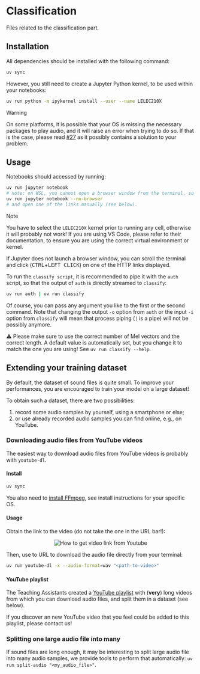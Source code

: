 # Classification

Files related to the classification part.

## Installation

All dependencies should be installed with the following command:

```bash
uv sync
```

However, you still need to create a Jupyter Python kernel, to be used
within your notebooks:

```bash
uv run python -m ipykernel install --user --name LELEC210X
```

> [!WARNING]
> On some platforms, it is possible that your OS is missing the
> necessary packages to play audio, and it will raise
> an error when trying to do so. If that is the case,
> please read [#27](https://github.com/LELEC210X/LELEC210X/issues/27)
> as it possibly contains a solution to your problem.

## Usage

Notebooks should accessed by running:

```bash
uv run jupyter notebook
# note: on WSL, you cannot open a browser window from the terminal, so run instead
uv run jupyter notebook --no-browser
# and open one of the links manually (see below).
```

> [!NOTE]
> You have to select the `LELEC210X` kernel prior to running any cell,
> otherwise it will probably not work! If you are using VS Code, please
> refer to their documentation, to ensure you are using the correct
> virtual environment or kernel.

If Jupyter does not launch a browser window, you can scroll the terminal
and click (<kbd>CTRL</kbd>+<kbd>LEFT CLICK</kbd>) on one of the HTTP links displayed.

To run the `classify script`, it is recommended to pipe it with the `auth` script, so that the output of `auth` is
directly streamed to `classify`:

```bash
uv run auth | uv run classify
```

Of course, you can pass any argument you like to the first or the second command.
Note that changing the output `-o` option from `auth` or the input `-i` option from `classify`
will mean that process piping (`|` is a pipe) will not be possibly anymore.

:warning: Please make sure to use the correct number of Mel vectors and the correct length. A default value is automatically set, but you change it
to match the one you are using! See `uv run classify --help`.

## Extending your training dataset

By default, the dataset of sound files is quite small. To improve your performances,
you are encouraged to train your model on a large dataset!

To obtain such a dataset, there are two possibilities:

1. record some audio samples by yourself, using a smartphone or else;
2. or use already recorded audio samples you can find online, e.g., on YouTube.

### Downloading audio files from YouTube videos

The easiest way to download audio files from YouTube videos is probably with
`youtube-dl`.

#### Install

```bash
uv sync
```

You also need to [install FFmpeg](https://ffmpeg.org/download.html),
see install instructions for your specific OS.

#### Usage

Obtain the link to the video (do not take the one in the URL bar!):

<div align="center">
<img src="https://github.com/LELEC210X/LELEC210X/assets/27275099/a561bf41-98fe-41b3-9844-cd33470c517b" alt="How to get video link from Youtube">
</div>

Then, use to URL to download the audio file directly from your terminal:

```bash
uv run youtube-dl -x --audio-format=wav "<path-to-video>"
```

#### YouTube playlist

The Teaching Assistants created a
[YouTube playlist](https://youtube.com/playlist?list=PLK2PsMuicSN8Y7ovsXjypFADW5EeGVn36&si=SKMsifoMk8CKnWet)
with (**very**) long videos from which you can download audio files,
and split them in a dataset (see below).

If you discover an new YouTube video that you feel could be added to this playlist,
please contact us!

### Splitting one large audio file into many

If sound files are long enough, it may be interesting to split large audio file into many audio samples,
we provide tools to perform that automatically: `uv run split-audio "<my_audio_file>"`.

